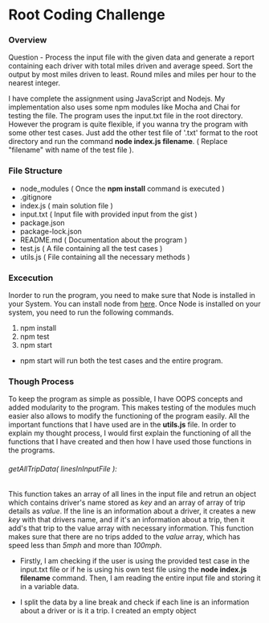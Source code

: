# Root Coding Challenge

### Overview
Question - Process the input file with the given data and generate a report containing each driver with total miles driven and average speed. Sort the output by most miles driven to least. Round miles and miles per hour to the nearest integer.

I have complete the assignment using JavaScript and Nodejs. My implementation also uses some npm modules like Mocha and Chai for testing the file. The program uses the input.txt file in the root directory. However the program is quite flexible, if you wanna try the program with some other test cases. Just add the other test file of '.txt' format to the root directory and run the command **node index.js filename**. ( Replace "filename" with name of the test file ). 

### File Structure
* node_modules ( Once the **npm install** command is executed )
* .gitignore	
* index.js	( main solution file )
* input.txt 	( Input file with provided input from the gist )
* package.json	
* package-lock.json
* README.md ( Documentation about the program )
* test.js ( A file containing all the test cases )
* utils.js ( File containing all the necessary methods )

### Excecution
Inorder to run the program, you need to make sure that Node is installed in your System. You can  install node from [here]( https://nodejs.org/en/ ). Once Node is installed on your system, you need to run the following commands.

1. npm install
2. npm test
2. npm start

* npm start will run both the test cases and the entire program.

### Though Process

To keep the program as simple as possible, I have OOPS concepts and added modularity to the program. This makes testing of the modules much easier also allows to modify the functioning of the program easily. All the important functions that I have used are in the **utils.js** file. In order to explain my thought process, I would first explain the functioning of all the functions that I have created and then how I have used those functions in the programs.

###### getAllTripData( linesInInputFile ): 
 This function takes an array of all lines in the input file and retrun an object which contains driver's name stored as *key* and an array of array of trip details as *value*. If the line is an information about a driver, it creates a new *key* with that drivers name, and if it's an information about a trip, then it add's that trip to the value array with necessary information. This function makes sure that there are no trips added to the *value* array, which has speed less than *5mph* and more than *100mph*.

* Firstly, I am checking if the user is using the provided test case in the input.txt file or if he is using his own test file using the **node index.js filename** command. Then, I am reading the entire input file and storing it in a variable data. 

* I split the data by a line break and check if each line is an information about a driver or is it a trip. I created an empty object 

